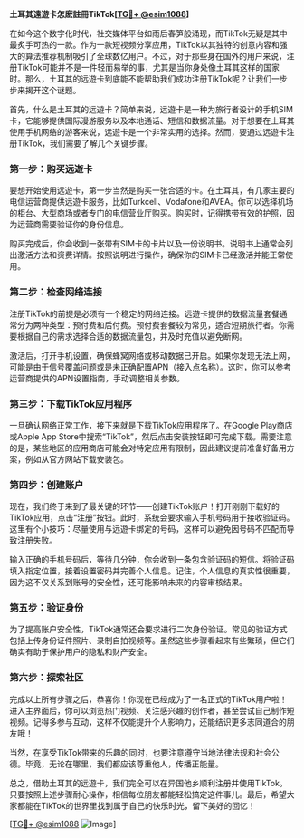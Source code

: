**土耳其遠遊卡怎麽註冊TikTok[[TG💪+ @esim1088](https://t.me/s/esim1088)]**

在如今这个数字化时代，社交媒体平台如雨后春笋般涌现，而TikTok无疑是其中最炙手可热的一款。作为一款短视频分享应用，TikTok以其独特的创意内容和强大的算法推荐机制吸引了全球数亿用户。不过，对于那些身在国外的用户来说，注册TikTok可能并不是一件轻而易举的事，尤其是当你身处像土耳其这样的国家时。那么，土耳其的远遊卡到底能不能帮助我们成功注册TikTok呢？让我们一步步来揭开这个谜题。

首先，什么是土耳其的远遊卡？简单来说，远遊卡是一种为旅行者设计的手机SIM卡，它能够提供国际漫游服务以及本地通话、短信和数据流量。对于想要在土耳其使用手机网络的游客来说，远遊卡是一个非常实用的选择。然而，要通过远遊卡注册TikTok，我们需要了解几个关键步骤。

### 第一步：购买远遊卡

要想开始使用远遊卡，第一步当然是购买一张合适的卡。在土耳其，有几家主要的电信运营商提供远遊卡服务，比如Turkcell、Vodafone和AVEA。你可以选择机场的柜台、大型商场或者专门的电信营业厅购买。购买时，记得携带有效的护照，因为运营商需要验证你的身份信息。

购买完成后，你会收到一张带有SIM卡的卡片以及一份说明书。说明书上通常会列出激活方法和资费详情。按照说明进行操作，确保你的SIM卡已经激活并能正常使用。

### 第二步：检查网络连接

注册TikTok的前提是必须有一个稳定的网络连接。远遊卡提供的数据流量套餐通常分为两种类型：预付费和后付费。预付费套餐较为常见，适合短期旅行者。你需要根据自己的需求选择合适的数据流量包，并及时充值以避免断网。

激活后，打开手机设置，确保蜂窝网络或移动数据已开启。如果你发现无法上网，可能是由于信号覆盖问题或是未正确配置APN（接入点名称）。这时，你可以参考运营商提供的APN设置指南，手动调整相关参数。

### 第三步：下载TikTok应用程序

一旦确认网络正常工作，接下来就是下载TikTok应用程序了。在Google Play商店或Apple App Store中搜索“TikTok”，然后点击安装按钮即可完成下载。需要注意的是，某些地区的应用商店可能会对特定应用有限制，因此建议提前准备好备用方案，例如从官方网站下载安装包。

### 第四步：创建账户

现在，我们终于来到了最关键的环节——创建TikTok账户！打开刚刚下载好的TikTok应用，点击“注册”按钮。此时，系统会要求输入手机号码用于接收验证码。这里有个小技巧：尽量使用与远遊卡绑定的号码，这样可以避免因号码不匹配而导致注册失败。

输入正确的手机号码后，等待几分钟，你会收到一条包含验证码的短信。将验证码填入指定位置，接着设置密码并完善个人信息。记住，个人信息的真实性很重要，因为这不仅关系到账号的安全性，还可能影响未来的内容审核结果。

### 第五步：验证身份

为了提高账户安全性，TikTok通常还会要求进行二次身份验证。常见的验证方式包括上传身份证件照片、录制自拍视频等。虽然这些步骤看起来有些繁琐，但它们确实有助于保护用户的隐私和财产安全。

### 第六步：探索社区

完成以上所有步骤之后，恭喜你！你现在已经成为了一名正式的TikTok用户啦！进入主界面后，你可以浏览热门视频、关注感兴趣的创作者，甚至尝试自己制作短视频。记得多参与互动，这样不仅能提升个人影响力，还能结识更多志同道合的朋友哦！

当然，在享受TikTok带来的乐趣的同时，也要注意遵守当地法律法规和社会公德。毕竟，无论在哪里，我们都应该尊重他人，传播正能量。

总之，借助土耳其的远遊卡，我们完全可以在异国他乡顺利注册并使用TikTok。只要按照上述步骤耐心操作，相信每位朋友都能轻松搞定这件事儿。最后，希望大家都能在TikTok的世界里找到属于自己的快乐时光，留下美好的回忆！

[[TG💪+ @esim1088](https://t.me/s/esim1088) ![Image](https://i.postimg.cc/4NQfJmqS/Snipaste-2025-05-13-00-14-12.png)]